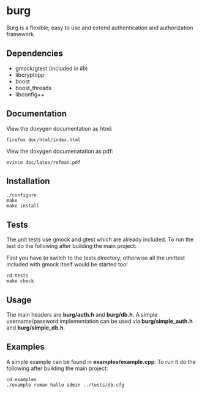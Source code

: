 burg
====
Burg is a flexible, easy to use and extend authentication and authorization
framework.

Dependencies
------------

* gmock/gtest (included in *lib*)
* libcryptopp
* boost
* boost_threads
* libconfig++

Documentation
-------------

View the doxygen documentation as html:

```
firefox doc/html/index.html
```


View the doxygen documenatation as pdf:

```
evince doc/latex/refman.pdf
```

Installation
------------

```
./configure
make
make install
```

Tests
-----

The unit tests use gmock and gtest which are already included. To run the test
do the following after building the main project:

First you have to switch to the tests directory, otherwise all the unittest
included with gmock itself would be started too!

```
cd tests
make check
```


Usage
-----
The main headers are **burg/auth.h** and **burg/db.h**.
A simple username/password implementation can be used via
**burg/simple_auth.h** and **burg/simple_db.h**.

Examples
--------
A simple example can be found in **examples/example.cpp**.
To run it do the following after building the main project:

```
cd examples
./example roman hallo admin ../tests/db.cfg
```
